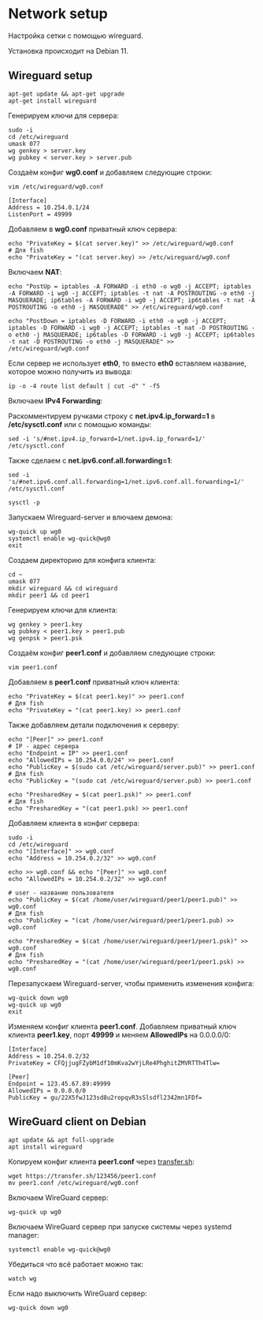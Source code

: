 # Network setup



Настройка сетки с помощью wireguard.



Установка происходит на Debian 11.

## Wireguard setup

```
apt-get update && apt-get upgrade
apt-get install wireguard
```

Генерируем ключи для сервера:

```
sudo -i
cd /etc/wireguard
umask 077
wg genkey > server.key
wg pubkey < server.key > server.pub
```

Создаём конфиг **wg0.conf** и добавляем следующие строки:

```
vim /etc/wireguard/wg0.conf
```

```
[Interface]
Address = 10.254.0.1/24
ListenPort = 49999
```

Добавляем в **wg0.conf** приватный ключ сервера:

```
echo "PrivateKey = $(cat server.key)" >> /etc/wireguard/wg0.conf
# Для fish
echo "PrivateKey = "(cat server.key) >> /etc/wireguard/wg0.conf
```

Включаем **NAT**:

```
echo "PostUp = iptables -A FORWARD -i eth0 -o wg0 -j ACCEPT; iptables -A FORWARD -i wg0 -j ACCEPT; iptables -t nat -A POSTROUTING -o eth0 -j MASQUERADE; ip6tables -A FORWARD -i wg0 -j ACCEPT; ip6tables -t nat -A POSTROUTING -o eth0 -j MASQUERADE" >> /etc/wireguard/wg0.conf
```

```
echo "PostDown = iptables -D FORWARD -i eth0 -o wg0 -j ACCEPT; iptables -D FORWARD -i wg0 -j ACCEPT; iptables -t nat -D POSTROUTING -o eth0 -j MASQUERADE; ip6tables -D FORWARD -i wg0 -j ACCEPT; ip6tables -t nat -D POSTROUTING -o eth0 -j MASQUERADE" >> /etc/wireguard/wg0.conf
```

Если сервер не использует **eth0**, то вместо **eth0** вставляем название, которое можно получить из вывода:

```
ip -o -4 route list default | cut -d" " -f5
```

Включаем **IPv4 Forwarding**:

Раскомментируем ручками строку с **net.ipv4.ip_forward=1** в **/etc/sysctl.conf** или с помощью команды:

```
sed -i 's/#net.ipv4.ip_forward=1/net.ipv4.ip_forward=1/' /etc/sysctl.conf
```

Также сделаем с **net.ipv6.conf.all.forwarding=1**:

```
sed -i 's/#net.ipv6.conf.all.forwarding=1/net.ipv6.conf.all.forwarding=1/' /etc/sysctl.conf
```

```
sysctl -p
```

Запускаем Wireguard-server и влючаем демона:

```
wg-quick up wg0
systemctl enable wg-quick@wg0
exit
```

Создаем директорию для конфига клиента:

```
cd ~
umask 077
mkdir wireguard && cd wireguard
mkdir peer1 && cd peer1
```

Генерируем ключи для клиента:

```
wg genkey > peer1.key
wg pubkey < peer1.key > peer1.pub
wg genpsk > peer1.psk
```

Создаём конфиг **peer1.conf** и добавляем следующие строки:

```
vim peer1.conf
```

Добавляем в **peer1.conf** приватный ключ клиента:

```
echo "PrivateKey = $(cat peer1.key)" >> peer1.conf
# Для fish
echo "PrivateKey = "(cat peer1.key) >> peer1.conf
```

Также добавляем детали подключения к серверу:

```
echo "[Peer]" >> peer1.conf
# IP - адрес сервера  
echo "Endpoint = IP" >> peer1.conf
echo "AllowedIPs = 10.254.0.0/24" >> peer1.conf
echo "PublicKey = $(sudo cat /etc/wireguard/server.pub)" >> peer1.conf
# Для fish
echo "PublicKey = "(sudo cat /etc/wireguard/server.pub) >> peer1.conf

echo "PresharedKey = $(cat peer1.psk)" >> peer1.conf
# Для fish
echo "PresharedKey = "(cat peer1.psk) >> peer1.conf
```

Добавляем клиента в конфиг сервера:

```
sudo -i
cd /etc/wireguard
echo "[Interface]" >> wg0.conf
echo "Address = 10.254.0.2/32" >> wg0.conf

echo >> wg0.conf && echo "[Peer]" >> wg0.conf
echo "AllowedIPs = 10.254.0.2/32" >> wg0.conf

# user - название пользователя
echo "PublicKey = $(cat /home/user/wireguard/peer1/peer1.pub)" >> wg0.conf
# Для fish
echo "PublicKey = "(cat /home/user/wireguard/peer1/peer1.pub) >> wg0.conf

echo "PresharedKey = $(cat /home/user/wireguard/peer1/peer1.psk)" >> wg0.conf
# Для fish
echo "PresharedKey = "(cat /home/user/wireguard/peer1/peer1.psk) >> wg0.conf
```

Перезапускаем Wireguard-server, чтобы применить изменения конфига:

```
wg-quick down wg0
wg-quick up wg0
exit
```

Изменяем конфиг клиента **peer1.conf**. Добавляем приватный ключ клиента **peer1.key**, порт **49999** и меняем **AllowedIPs** на 0.0.0.0/0:

```
[Interface]
Address = 10.254.0.2/32
PrivateKey = CFQjjugFZybM1df10mKva2wYjLRe4PhghitZMVRTTh4Tlw=

[Peer]
Endpoint = 123.45.67.89:49999
AllowedIPs = 0.0.0.0/0
PublicKey = gu/22X5fwJ123sd8u2ropqvR3sSlsdfl2342mn1FDf=
```


## WireGuard client on Debian

```
apt update && apt full-upgrade
apt install wireguard
```

Копируем конфиг клиента **peer1.conf** через [transfer.sh](https://transfer.sh/):

```
wget https://transfer.sh/123456/peer1.conf
mv peer1.conf /etc/wireguard/wg0.conf
```

Включаем WireGuard сервер:

```
wg-quick up wg0
```

Включаем WireGuard сервер при запуске системы через systemd manager:

```
systemctl enable wg-quick@wg0
```

Убедиться что всё работает можно так:

```
watch wg
```

Если надо выключить WireGuard сервер:

```
wg-quick down wg0
```
